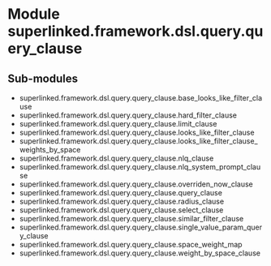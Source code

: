 Module superlinked.framework.dsl.query.query_clause
===================================================

Sub-modules
-----------
* superlinked.framework.dsl.query.query_clause.base_looks_like_filter_clause
* superlinked.framework.dsl.query.query_clause.hard_filter_clause
* superlinked.framework.dsl.query.query_clause.limit_clause
* superlinked.framework.dsl.query.query_clause.looks_like_filter_clause
* superlinked.framework.dsl.query.query_clause.looks_like_filter_clause_weights_by_space
* superlinked.framework.dsl.query.query_clause.nlq_clause
* superlinked.framework.dsl.query.query_clause.nlq_system_prompt_clause
* superlinked.framework.dsl.query.query_clause.overriden_now_clause
* superlinked.framework.dsl.query.query_clause.query_clause
* superlinked.framework.dsl.query.query_clause.radius_clause
* superlinked.framework.dsl.query.query_clause.select_clause
* superlinked.framework.dsl.query.query_clause.similar_filter_clause
* superlinked.framework.dsl.query.query_clause.single_value_param_query_clause
* superlinked.framework.dsl.query.query_clause.space_weight_map
* superlinked.framework.dsl.query.query_clause.weight_by_space_clause